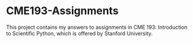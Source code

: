 # CME193-Assignments

This project contains my answers to assignments in CME 193: Introduction to Scientific Python, which is offered by Stanford University.
